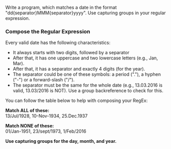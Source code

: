 Write a program, which matches a date in the format "dd{separator}MMM{separator}yyyy". Use capturing groups in your regular expression.

### Compose the Regular Expression  

Every valid date has the following characteristics:
-	It always starts with two digits, followed by a separator
-	After that, it has one uppercase and two lowercase letters (e.g., Jan, Mar).
-	After that, it has a separator and exactly 4 digits (for the year).
-	The separator could be one of these symbols: a period ("."), a hyphen ("-") or a forward-slash ("/").
-	The separator must be the same for the whole date (e.g., 13.03.2016 is valid, 13.03/2016 is NOT). Use a group backreference to check for this.  

You can follow the table below to help with composing your RegEx:  

**Match ALL of these:**  
13/Jul/1928, 10-Nov-1934, 25.Dec.1937  

**Match NONE of these:**  
01/Jan-1951, 23/sept/1973, 1/Feb/2016  

**Use capturing groups for the day, month, and year.**
